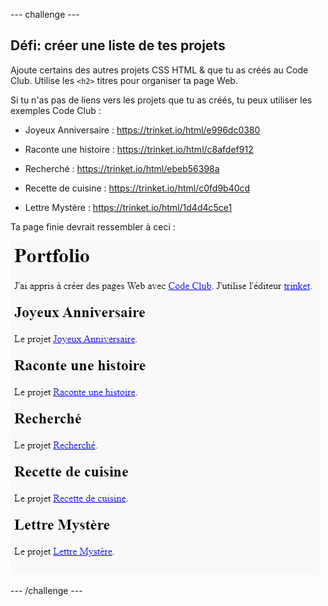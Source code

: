 \--- challenge \---

## Défi: créer une liste de tes projets

Ajoute certains des autres projets CSS HTML & que tu as créés au Code Club. Utilise les `<h2>` titres pour organiser ta page Web.

Si tu n'as pas de liens vers les projets que tu as créés, tu peux utiliser les exemples Code Club :

+ Joyeux Anniversaire : <https://trinket.io/html/e996dc0380>

+ Raconte une histoire : <https://trinket.io/html/c8afdef912>

+ Recherché : <https://trinket.io/html/ebeb56398a>

+ Recette de cuisine : <https://trinket.io/html/c0fd9b40cd>

+ Lettre Mystère : <https://trinket.io/html/1d4d4c5ce1>

Ta page finie devrait ressembler à ceci :

![capture d'écran](images/showcase-h2-projects.png)

\--- /challenge \---